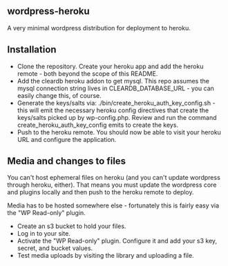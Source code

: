 ## wordpress-heroku

A very minimal wordpress distribution for deployment to heroku.

## Installation

* Clone the repository. Create your heroku app and add the heroku remote - both beyond the scope of this README.
* Add the cleardb heroku addon to get mysql. This repo assumes the mysql connection string lives in CLEARDB_DATABASE_URL - you can easily change this, of course.
* Generate the keys/salts via: ./bin/create_heroku_auth_key_config.sh - this will emit the necessary heroku config directives that create the keys/salts picked up by wp-config.php. Review and run the command create_heroku_auth_key_config emits to create the keys.
* Push to the heroku remote. You should now be able to visit your heroku URL and configure the application.

## Media and changes to files

You can't host ephemeral files on heroku (and you can't update wordpress through heroku, either). That means you must update the wordpress core and plugins locally and then push to the heroku remote to deploy.

Media has to be hosted somewhere else - fortunately this is fairly easy via the "WP Read-only" plugin.

* Create an s3 bucket to hold your files.
* Log in to your site.
* Activate the "WP Read-only" plugin. Configure it and add your s3 key, secret, and bucket values.
* Test media uploads by visiting the library and uploading a file. 


